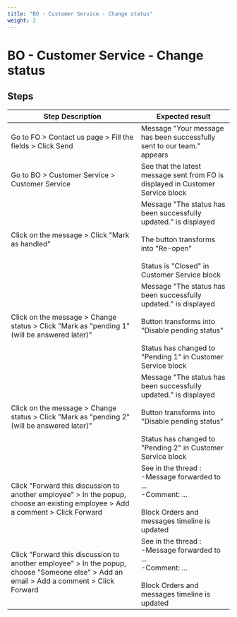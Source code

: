 ```yaml
---
title: "BO - Customer Service - Change status"
weight: 2
---
```


# BO - Customer Service - Change status
## Steps
| Step Description | Expected result |
| ----- | ----- |
| Go to FO > Contact us page > Fill the fields > Click Send | Message "Your message has been successfully sent to our team." appears |
| Go to BO > Customer Service > Customer Service | See that the latest message sent from FO is displayed in Customer Service block |
| Click on the message > Click "Mark as handled" | Message "The status has been successfully updated." is displayed<br><br>The button transforms into "Re-open"<br><br>Status is "Closed" in Customer Service block |
| Click on the message > Change status > Click "Mark as "pending 1" (will be answered later)" | Message "The status has been successfully updated." is displayed<br><br>Button transforms into "Disable pending status"<br><br>Status has changed to "Pending 1" in Customer Service block |
| Click on the message > Change status > Click "Mark as "pending 2" (will be answered later)" | Message "The status has been successfully updated." is displayed<br><br>Button transforms into "Disable pending status"<br><br>Status has changed to "Pending 2" in Customer Service block |
| Click "Forward this discussion to another employee" > In the popup, choose an existing employee > Add a comment > Click Forward | See in the thread :<br>-Message forwarded to ...<br>-Comment: ...<br><br>Block Orders and messages timeline is updated |
| Click "Forward this discussion to another employee" > In the popup, choose "Someone else" > Add an email > Add a comment > Click Forward | See in the thread :<br>-Message forwarded to ...<br>-Comment: ...<br><br>Block Orders and messages timeline is updated |
